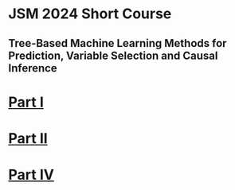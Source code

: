 # JSM 2024 Short Course
## Tree-Based Machine Learning Methods for Prediction, Variable Selection and Causal Inference
# [Part I](https://luminwin.github.io/shortCourse/presentationPartI.html)
# [Part II](https://luminwin.github.io/shortCourse/presentationPartII.html)
# [Part IV](https://luminwin.github.io/shortCourse/presentationPartIV.html)
